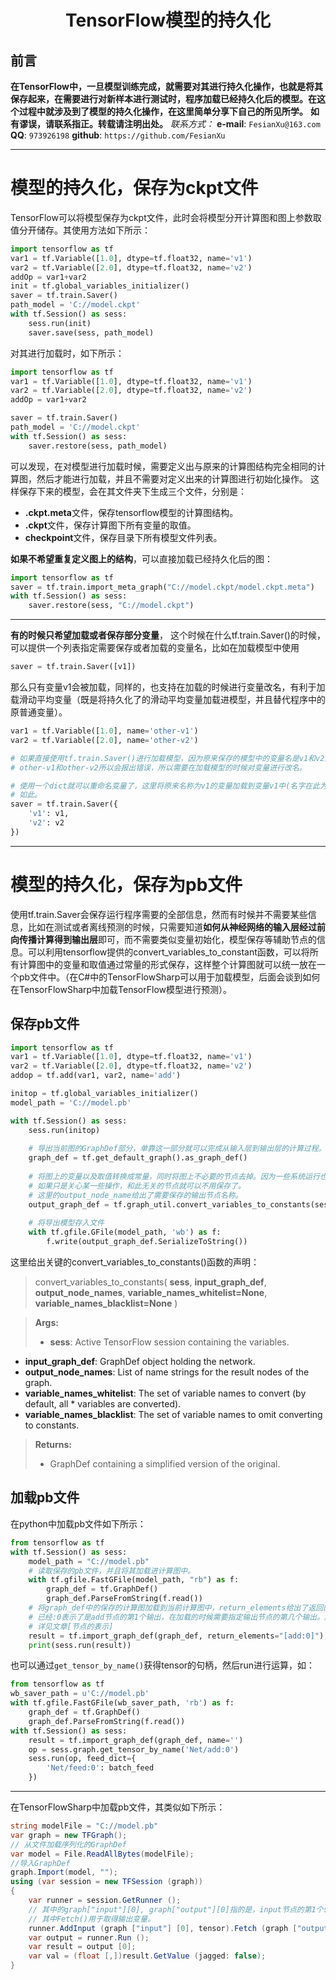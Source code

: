 <h1 align = "center">TensorFlow模型的持久化</h1>

## 前言
**在TensorFlow中，一旦模型训练完成，就需要对其进行持久化操作，也就是将其保存起来，在需要进行对新样本进行测试时，程序加载已经持久化后的模型。在这个过程中就涉及到了模型的持久化操作，在这里简单分享下自己的所见所学。**
**如有谬误，请联系指正。转载请注明出处。**
*联系方式：*
**e-mail**: `FesianXu@163.com`
**QQ**: `973926198`
**github**: `https://github.com/FesianXu`

****

# 模型的持久化，保存为ckpt文件
TensorFlow可以将模型保存为ckpt文件，此时会将模型分开计算图和图上参数取值分开储存。其使用方法如下所示：
```python
import tensorflow as tf
var1 = tf.Variable([1.0], dtype=tf.float32, name='v1')
var2 = tf.Variable([2.0], dtype=tf.float32, name='v2')
addOp = var1+var2
init = tf.global_variables_initializer()
saver = tf.train.Saver()
path_model = 'C://model.ckpt'
with tf.Session() as sess:
    sess.run(init)
    saver.save(sess, path_model)
```

对其进行加载时，如下所示：
```python
import tensorflow as tf
var1 = tf.Variable([1.0], dtype=tf.float32, name='v1')
var2 = tf.Variable([2.0], dtype=tf.float32, name='v2')
addOp = var1+var2

saver = tf.train.Saver()
path_model = 'C://model.ckpt'
with tf.Session() as sess:
    saver.restore(sess, path_model)
```
可以发现，在对模型进行加载时候，需要定义出与原来的计算图结构完全相同的计算图，然后才能进行加载，并且不需要对定义出来的计算图进行初始化操作。
这样保存下来的模型，会在其文件夹下生成三个文件，分别是：
* **.ckpt.meta**文件，保存tensorflow模型的计算图结构。
* **.ckpt**文件，保存计算图下所有变量的取值。
* **checkpoint**文件，保存目录下所有模型文件列表。

**如果不希望重复定义图上的结构**，可以直接加载已经持久化后的图：
```python
import tensorflow as tf
saver = tf.train.import_meta_graph("C://model.ckpt/model.ckpt.meta")
with tf.Session() as sess:
	saver.restore(sess, "C://model.ckpt")
```


-----


**有的时候只希望加载或者保存部分变量**， 这个时候在什么tf.train.Saver()的时候，可以提供一个列表指定需要保存或者加载的变量名，比如在加载模型中使用
```python
saver = tf.train.Saver([v1])
```
那么只有变量v1会被加载，同样的，也支持在加载的时候进行变量改名，有利于加载滑动平均变量（既是将持久化了的滑动平均变量加载进模型，并且替代程序中的原普通变量）。
```python
var1 = tf.Variable([1.0], name='other-v1')
var2 = tf.Variable([2.0], name='other-v2')

# 如果直接使用tf.train.Saver()进行加载模型，因为原来保存的模型中的变量名是v1和v2而不是
# other-v1和other-v2所以会报出错误，所以需要在加载模型的时候对变量进行改名。

# 使用一个dict就可以重命名变量了，这里将原来名称为v1的变量加载到变量v1中(名字在此为other-v1)，同样对v2也是
# 如此。
saver = tf.train.Saver({
    'v1': v1,
    'v2': v2
})
```



*****


# 模型的持久化，保存为pb文件
使用tf.train.Saver会保存运行程序需要的全部信息，然而有时候并不需要某些信息，比如在测试或者离线预测的时候，只需要知道**如何从神经网络的输入层经过前向传播计算得到输出层**即可，而不需要类似变量初始化，模型保存等辅助节点的信息。可以利用tensorflow提供的convert_variables_to_constant函数，可以将所有计算图中的变量和取值通过常量的形式保存，这样整个计算图就可以统一放在一个pb文件中。（在C#中的TensorFlowSharp可以用于加载模型，后面会谈到如何在TensorFlowSharp中加载TensorFlow模型进行预测）。

## 保存pb文件
```python
import tensorflow as tf
var1 = tf.Variable([1.0], dtype=tf.float32, name='v1')
var2 = tf.Variable([2.0], dtype=tf.float32, name='v2')
addop = tf.add(var1, var2, name='add')

initop = tf.global_variables_initializer()
model_path = 'C://model.pb'

with tf.Session() as sess:
    sess.run(initop)
    
    # 导出当前图的GraphDef部分，单靠这一部分就可以完成从输入层到输出层的计算过程。
    graph_def = tf.get_default_graph().as_graph_def()
    
    # 将图上的变量以及取值转换成常量，同时将图上不必要的节点去掉。因为一些系统运行也会转变成计算图中的节点，比如变量初始化操作
    # 如果只是关心某一些操作，和此无关的节点就可以不用保存了。
    # 这里的output_node_name给出了需要保存的输出节点名称。
    output_graph_def = tf.graph_util.convert_variables_to_constants(sess, sess.graph_def, output_node_names=['add'])
    
    # 将导出模型存入文件
    with tf.gfile.GFile(model_path, 'wb') as f:
        f.write(output_graph_def.SerializeToString())
```

这里给出关键的convert_variables_to_constants()函数的声明：
> convert_variables_to_constants(
    **sess**,
    **input_graph_def**,
    **output_node_names**,
    **variable_names_whitelist=None**,
    **variable_names_blacklist=None**
)

> **Args:**
> * **sess**: Active TensorFlow session containing the variables.
* **input_graph_def**: GraphDef object holding the network.
* **output_node_names**: List of name strings for the result nodes of the graph.
* **variable_names_whitelist**: The set of variable names to convert (by default, all * variables are converted).
* **variable_names_blacklist**: The set of variable names to omit converting to constants.

> **Returns:**
> * GraphDef containing a simplified version of the original.


## 加载pb文件
在python中加载pb文件如下所示：
```python
from tensorflow as tf
with tf.Session() as sess:
    model_path = "C://model.pb"
    # 读取保存的pb文件，并且将其加载进计算图中。
    with tf.gfile.FastGFile(model_path, "rb") as f:
        graph_def = tf.GraphDef()
        graph_def.ParseFromString(f.read())
    # 将graph_def中的保存的计算图加载到当前计算图中，return_elements给出了返回的张量名称add
    # 已经:0表示了是add节点的第1个输出，在加载的时候需要指定输出节点的第几个输出。所以是add:0
    # 详见文章[节点的表示]
    result = tf.import_graph_def(graph_def, return_elements="[add:0]")
    print(sess.run(result))
```
也可以通过`get_tensor_by_name()`获得tensor的句柄，然后run进行运算，如：
```python
from tensorflow as tf
wb_saver_path = u'C://model.pb'
with tf.gfile.FastGFile(wb_saver_path, 'rb') as f:
	graph_def = tf.GraphDef()
    graph_def.ParseFromString(f.read())
with tf.Session() as sess:
    result = tf.import_graph_def(graph_def, name='')
    op = sess.graph.get_tensor_by_name('Net/add:0')
    sess.run(op, feed_dict={
    	'Net/feed:0': batch_feed
    })
```

*****

在TensorFlowSharp中加载pb文件，其类似如下所示：
```cs
string modelFile = "C://model.pb"
var graph = new TFGraph();
// 从文件加载序列化的GraphDef
var model = File.ReadAllBytes(modelFile);
//导入GraphDef
graph.Import(model, "");
using (var session = new TFSession (graph))
{
	var runner = session.GetRunner ();
    // 其中的graph["input"][0], graph["output"][0]指的是，input节点的第1个输出，和   output节点的第1个输出，等同于python中的input:0 output:0
    // 其中Fetch()用于取得输出变量。
	runner.AddInput (graph ["input"] [0], tensor).Fetch (graph ["output"] [0]);
	var output = runner.Run ();
	var result = output [0];
    var val = (float [,])result.GetValue (jagged: false);
}
```

















